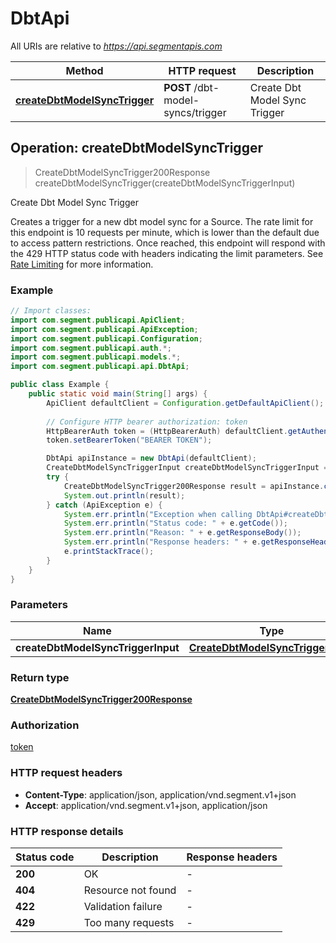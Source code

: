 # DbtApi

All URIs are relative to *https://api.segmentapis.com*

| Method | HTTP request | Description |
|------------- | ------------- | -------------|
| [**createDbtModelSyncTrigger**](DbtApi.md#createDbtModelSyncTrigger) | **POST** /dbt-model-syncs/trigger | Create Dbt Model Sync Trigger |



## Operation: createDbtModelSyncTrigger

> CreateDbtModelSyncTrigger200Response createDbtModelSyncTrigger(createDbtModelSyncTriggerInput)

Create Dbt Model Sync Trigger

Creates a trigger for a new dbt model sync for a Source.   The rate limit for this endpoint is 10 requests per minute, which is lower than the default due to access pattern restrictions. Once reached, this endpoint will respond with the 429 HTTP status code with headers indicating the limit parameters. See [Rate Limiting](/#tag/Rate-Limits) for more information.

### Example

```java
// Import classes:
import com.segment.publicapi.ApiClient;
import com.segment.publicapi.ApiException;
import com.segment.publicapi.Configuration;
import com.segment.publicapi.auth.*;
import com.segment.publicapi.models.*;
import com.segment.publicapi.api.DbtApi;

public class Example {
    public static void main(String[] args) {
        ApiClient defaultClient = Configuration.getDefaultApiClient();
        
        // Configure HTTP bearer authorization: token
        HttpBearerAuth token = (HttpBearerAuth) defaultClient.getAuthentication("token");
        token.setBearerToken("BEARER TOKEN");

        DbtApi apiInstance = new DbtApi(defaultClient);
        CreateDbtModelSyncTriggerInput createDbtModelSyncTriggerInput = new CreateDbtModelSyncTriggerInput(); // CreateDbtModelSyncTriggerInput | 
        try {
            CreateDbtModelSyncTrigger200Response result = apiInstance.createDbtModelSyncTrigger(createDbtModelSyncTriggerInput);
            System.out.println(result);
        } catch (ApiException e) {
            System.err.println("Exception when calling DbtApi#createDbtModelSyncTrigger");
            System.err.println("Status code: " + e.getCode());
            System.err.println("Reason: " + e.getResponseBody());
            System.err.println("Response headers: " + e.getResponseHeaders());
            e.printStackTrace();
        }
    }
}
```

### Parameters


| Name | Type | Description  | Notes |
|------------- | ------------- | ------------- | -------------|
| **createDbtModelSyncTriggerInput** | [**CreateDbtModelSyncTriggerInput**](CreateDbtModelSyncTriggerInput.md)|  | |

### Return type

[**CreateDbtModelSyncTrigger200Response**](CreateDbtModelSyncTrigger200Response.md)

### Authorization

[token](../README.md#token)

### HTTP request headers

- **Content-Type**: application/json, application/vnd.segment.v1+json
- **Accept**: application/vnd.segment.v1+json, application/json


### HTTP response details
| Status code | Description | Response headers |
|-------------|-------------|------------------|
| **200** | OK |  -  |
| **404** | Resource not found |  -  |
| **422** | Validation failure |  -  |
| **429** | Too many requests |  -  |

